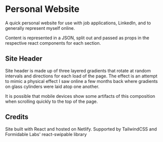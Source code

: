 # Personal Website

A quick personal website for use with job applications, LinkedIn, and to generally represent myself online. 

Content is represented in a JSON, split out and passed as props in the respective react components for each section. 

## Site Header

Site header is made up of three layered gradients that rotate at random intervals and directions for each load of the page. The effect is an attempt to mimic a physical effect I saw online a few months back where gradients on glass cylinders were laid atop one another. 

It is possible that mobile devices show some artifacts of this composition when scrolling quickly to the top of the page. 

## Credits

Site built with React and hosted on Netlify. Supported by TailwindCSS and Formidable Labs' react-swipable library
